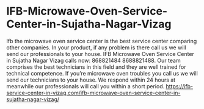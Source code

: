 # IFB-Microwave-Oven-Service-Center-in-Sujatha-Nagar-Vizag
 Ifb the microwave oven service center is the best service center comparing other companies. In your product, if any problem is there call us we will send our professionals to your house. IFB Microwave Oven Service Center in Sujatha Nagar Vizag calls now: 868821484 8688821488.  Our team comprises the best technicians in this field and they are well trained for technical competence. If you’re microwave oven troubles you call us we will send our technicians to your house. We respond within 24 hours at meanwhile our professionals will call you within a short period.  https://ifb-service-center-in-vizag.com/ifb-microwave-oven-service-center-in-sujatha-nagar-vizag/
